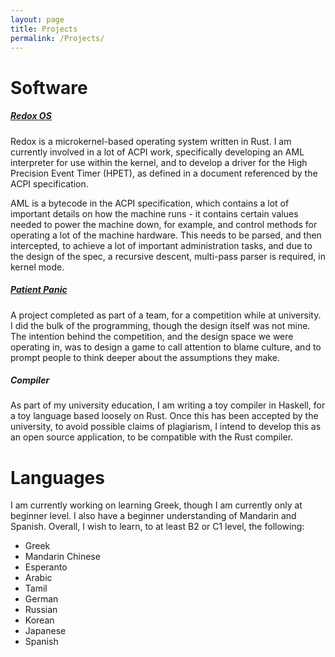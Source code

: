 ```yaml
---
layout: page
title: Projects
permalink: /Projects/
---
```

# Software
  <div data-iframe-width="150" data-iframe-height="270" data-share-badge-id="607113dc-2e1c-4eda-b865-149b83378a5b"></div>
  <script type="text/javascript">
    (function() {
      var s = document.createElement('script');
      s.type = 'text/javascript';
      s.async = true;
      s.src = '//cdn.youracclaim.com/assets/utilities/embed.js';
      var o = document.getElementsByTagName('script')[0];
      o.parentNode.insertBefore(s, o);
      })();
  </script>

##### [Redox OS](https://redox-os.org)
Redox is a microkernel-based operating system written in Rust. I am currently involved in a lot of ACPI work, specifically developing an AML interpreter for use within the kernel, and to develop a driver for the High Precision Event Timer (HPET), as defined in a document referenced by the ACPI specification.

AML is a bytecode in the ACPI specification, which contains a lot of important details on how the machine runs - it contains certain values needed to power the machine down, for example, and control methods for operating a lot of the machine hardware. This needs to be parsed, and then intercepted, to achieve a lot of important administration tasks, and due to the design of the spec, a recursive descent, multi-pass parser is required, in kernel mode.

##### [Patient Panic](https://github.com/CWood1/chimed)
A project completed as part of a team, for a competition while at university. I did the bulk of the programming, though the design itself was not mine. The intention behind the competition, and the design space we were operating in, was to design a game to call attention to blame culture, and to prompt people to think deeper about the assumptions they make.

##### Compiler
As part of my university education, I am writing a toy compiler in Haskell, for a toy language based loosely on Rust. Once this has been accepted by the university, to avoid possible claims of plagiarism, I intend to develop this as an open source application, to be compatible with the Rust compiler.

# Languages
I am currently working on learning Greek, though I am currently only at beginner level. I also have a beginner understanding of Mandarin and Spanish. Overall, I wish to learn, to at least B2 or C1 level, the following:

 - Greek
 - Mandarin Chinese
 - Esperanto
 - Arabic
 - Tamil
 - German
 - Russian
 - Korean
 - Japanese
 - Spanish